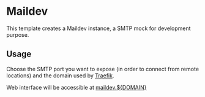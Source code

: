 # Maildev

This template creates a Maildev instance, a SMTP mock for development purpose.

## Usage

Choose the SMTP port you want to expose (in order to connect from remote locations) and the domain used by [Traefik](http://traefik.github.io).

Web interface will be accessible at [maildev.${DOMAIN}](http://maildev.localhost)
